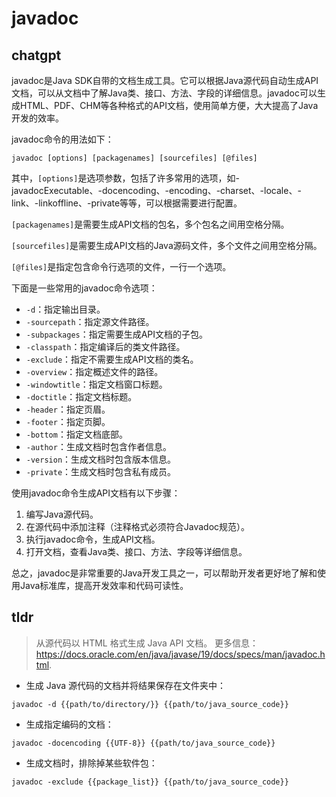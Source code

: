 # javadoc 
## chatgpt 
javadoc是Java SDK自带的文档生成工具。它可以根据Java源代码自动生成API文档，可以从文档中了解Java类、接口、方法、字段的详细信息。javadoc可以生成HTML、PDF、CHM等各种格式的API文档，使用简单方便，大大提高了Java开发的效率。

javadoc命令的用法如下：

```
javadoc [options] [packagenames] [sourcefiles] [@files]
```

其中，`[options]`是选项参数，包括了许多常用的选项，如-javadocExecutable、-docencoding、-encoding、-charset、-locale、-link、-linkoffline、-private等等，可以根据需要进行配置。

`[packagenames]`是需要生成API文档的包名，多个包名之间用空格分隔。

`[sourcefiles]`是需要生成API文档的Java源码文件，多个文件之间用空格分隔。

`[@files]`是指定包含命令行选项的文件，一行一个选项。

下面是一些常用的javadoc命令选项：

- `-d`：指定输出目录。
- `-sourcepath`：指定源文件路径。
- `-subpackages`：指定需要生成API文档的子包。
- `-classpath`：指定编译后的类文件路径。
- `-exclude`：指定不需要生成API文档的类名。
- `-overview`：指定概述文件的路径。
- `-windowtitle`：指定文档窗口标题。
- `-doctitle`：指定文档标题。
- `-header`：指定页眉。
- `-footer`：指定页脚。
- `-bottom`：指定文档底部。
- `-author`：生成文档时包含作者信息。
- `-version`：生成文档时包含版本信息。
- `-private`：生成文档时包含私有成员。

使用javadoc命令生成API文档有以下步骤：

1. 编写Java源代码。
2. 在源代码中添加注释（注释格式必须符合Javadoc规范）。
3. 执行javadoc命令，生成API文档。
4. 打开文档，查看Java类、接口、方法、字段等详细信息。

总之，javadoc是非常重要的Java开发工具之一，可以帮助开发者更好地了解和使用Java标准库，提高开发效率和代码可读性。 

## tldr 
 
> 从源代码以 HTML 格式生成 Java API 文档。
> 更多信息：<https://docs.oracle.com/en/java/javase/19/docs/specs/man/javadoc.html>.

- 生成 Java 源代码的文档并将结果保存在文件夹中：

`javadoc -d {{path/to/directory/}} {{path/to/java_source_code}}`

- 生成指定编码的文档：

`javadoc -docencoding {{UTF-8}} {{path/to/java_source_code}}`

- 生成文档时，排除掉某些软件包：

`javadoc -exclude {{package_list}} {{path/to/java_source_code}}`
